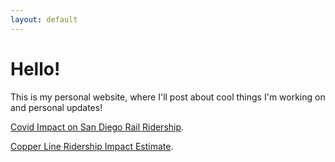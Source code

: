 ```yaml
---
layout: default
---
```




# Hello!

This is my personal website, where I'll post about cool things I'm working on and personal updates!

[Covid Impact on San Diego Rail Ridership](./CovidRidership.html).

[Copper Line Ridership Impact Estimate](./MTS_Copper_Line_Transfer_Estimate.html).

